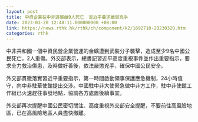 ```yaml
---
layout: post
title: 中資企業在中非遇襲釀9人死亡　習近平要求嚴懲兇手
date: 2023-03-20 12:48:11.000000000 +08:00
link: https://news.rthk.hk/rthk/ch/component/k2/1692710-20230320.htm
categories: rthk
---
```


中非共和國一個中資民營企業營運的金礦遭到武裝分子襲擊，造成至少9名中國公民死亡，2人重傷。外交部表示，總書記習近平高度重視事件並作出重要指示，要求全力救治傷患，及時做好善後，依法嚴懲兇手，確保中國公民安全。

外交部貫徹落實習近平重要指示，第一時間啟動領事保護應急機制，24小時值守，向中非駐華使館提出交涉。中國駐中非大使緊急做中非方工作，駐中非使館工作組已火速趕往事發地點，協調各方處置後續事宜。

外交部再次提醒中國公民密切關注、高度重視外交部安全提醒，不要前往高風險地區，已在高風險地區人員盡快撤離。
